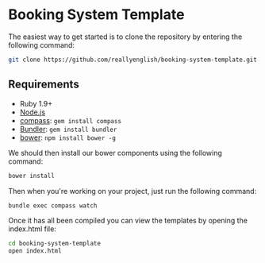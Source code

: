 # Booking System Template

The easiest way to get started is to clone the repository by entering the following command:

```bash
git clone https://github.com/reallyenglish/booking-system-template.git
```

## Requirements

  * Ruby 1.9+
  * [Node.js](http://nodejs.org)
  * [compass](http://compass-style.org/): `gem install compass`
  * [Bundler](http://http://bundler.io/): `gem install bundler`
  * [bower](http://bower.io): `npm install bower -g`

 We should then install our bower components using the following command:

 ```bash
 bower install
 ```
  
Then when you're working on your project, just run the following command:

```bash
bundle exec compass watch
```

Once it has all been compiled you can view the templates by opening the index.html file:

```bash
cd booking-system-template
open index.html
```